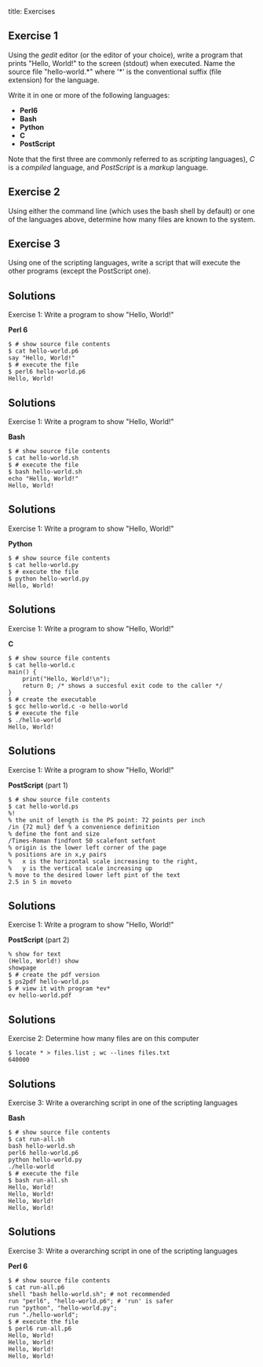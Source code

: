 title: Exercises
<!-- insert-file headers.md -->

## Exercise 1

Using the *gedit* editor (or the editor of your choice), write a program
that prints "Hello, World!" to the screen (stdout) when executed.
Name the source file "hello-world.\*" where '*' is the conventional
suffix (file extension) for the language.

Write it in one or more of the following languages:

- **Perl6**
- **Bash**
- **Python**
- **C**
- **PostScript**

Note that the first three are commonly referred to as *scripting*
languages), *C* is a *compiled* language, and *PostScript* is a
*markup* language.


## Exercise 2

Using either the command line (which uses the bash shell by default)
or one of the languages above, determine how many files are known to the system.

## Exercise 3

Using one of the scripting languages, write a script that will execute
the other programs (except the PostScript one).

## Solutions

Exercise 1: Write a program to show "Hello, World!"

**Perl 6**

~~~
$ # show source file contents
$ cat hello-world.p6
say "Hello, World!"
$ # execute the file
$ perl6 hello-world.p6
Hello, World!
~~~

## Solutions

Exercise 1: Write a program to show "Hello, World!"

**Bash**

~~~
$ # show source file contents
$ cat hello-world.sh
$ # execute the file
$ bash hello-world.sh
echo "Hello, World!"
Hello, World!
~~~

## Solutions

Exercise 1: Write a program to show "Hello, World!"

**Python**

~~~
$ # show source file contents
$ cat hello-world.py
$ # execute the file
$ python hello-world.py
Hello, World!
~~~

## Solutions

Exercise 1: Write a program to show "Hello, World!"

**C**

~~~
$ # show source file contents
$ cat hello-world.c
main() {
    print("Hello, World!\n");
    return 0; /* shows a succesful exit code to the caller */
}
$ # create the executable
$ gcc hello-world.c -o hello-world
$ # execute the file
$ ./hello-world
Hello, World!
~~~

## Solutions

Exercise 1: Write a program to show "Hello, World!"

**PostScript** (part 1)

~~~
$ # show source file contents
$ cat hello-world.ps
%!
% the unit of length is the PS point: 72 points per inch
/in {72 mul} def % a convenience definition
% define the font and size
/Times-Roman findfont 50 scalefont setfont
% origin is the lower left corner of the page
% positions are in x,y pairs
%   x is the horizontal scale increasing to the right,
%   y is the vertical scale increasing up
% move to the desired lower left pint of the text
2.5 in 5 in moveto
~~~

## Solutions

Exercise 1: Write a program to show "Hello, World!"

**PostScript** (part 2)

~~~
% show for text
(Hello, World!) show
showpage
$ # create the pdf version
$ ps2pdf hello-world.ps
$ # view it with program *ev*
ev hello-world.pdf
~~~

## Solutions

Exercise 2: Determine how many files are on this computer

~~~
$ locate * > files.list ; wc --lines files.txt
640000
~~~


## Solutions

Exercise 3: Write a overarching script in one of the scripting languages

**Bash**

~~~
$ # show source file contents
$ cat run-all.sh
bash hello-world.sh
perl6 hello-world.p6
python hello-world.py
./hello-world
$ # execute the file
$ bash run-all.sh
Hello, World!
Hello, World!
Hello, World!
Hello, World!
~~~

## Solutions

Exercise 3: Write a overarching script in one of the scripting languages

**Perl 6**

~~~
$ # show source file contents
$ cat run-all.p6
shell "bash hello-world.sh"; # not recommended
run "perl6", "hello-world.p6"; # 'run' is safer
run "python", "hello-world.py";
run "./hello-world";
$ # execute the file
$ perl6 run-all.p6
Hello, World!
Hello, World!
Hello, World!
Hello, World!
~~~
